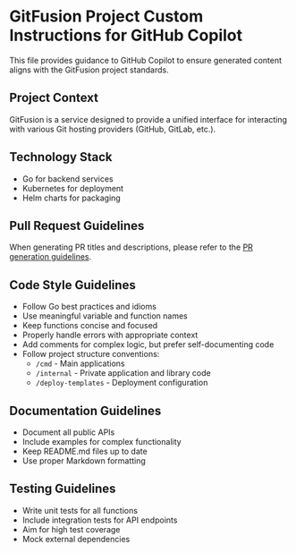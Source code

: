 # GitFusion Project Custom Instructions for GitHub Copilot

This file provides guidance to GitHub Copilot to ensure generated content aligns with the GitFusion project standards.

## Project Context
GitFusion is a service designed to provide a unified interface for interacting with various Git hosting providers (GitHub, GitLab, etc.).

## Technology Stack
- Go for backend services
- Kubernetes for deployment
- Helm charts for packaging

## Pull Request Guidelines
When generating PR titles and descriptions, please refer to the [PR generation guidelines](./instructions/pr-generation.instructions.md).

## Code Style Guidelines
- Follow Go best practices and idioms
- Use meaningful variable and function names
- Keep functions concise and focused
- Properly handle errors with appropriate context
- Add comments for complex logic, but prefer self-documenting code
- Follow project structure conventions:
  - `/cmd` - Main applications
  - `/internal` - Private application and library code
  - `/deploy-templates` - Deployment configuration

## Documentation Guidelines
- Document all public APIs
- Include examples for complex functionality
- Keep README.md files up to date
- Use proper Markdown formatting

## Testing Guidelines
- Write unit tests for all functions
- Include integration tests for API endpoints
- Aim for high test coverage
- Mock external dependencies

